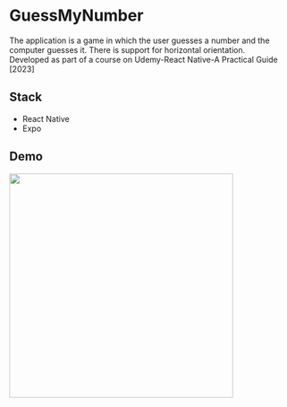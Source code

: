 # GuessMyNumber
The application is a game in which the user guesses a number and the computer guesses it. There is support for horizontal orientation. <br/>
Developed as part of a course on Udemy-React Native-A Practical Guide [2023]

## Stack
- React Native
- Expo

## Demo
<img src="https://github.com/andrii-tantsiura/GuessMyNumber/assets/67781750/562900ff-df4a-4c3a-897d-0846ce4c4ebc" width="400" />
